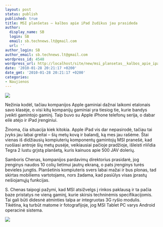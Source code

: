 ```yaml
---
layout: post
status: publish
published: true
title: MSI planšetas – kalbos apie iPad žudikus jau prasideda
author:
  display_name: SB
  login: SB
  email: sb.technews.lt@gmail.com
  url: ''
author_login: SB
author_email: sb.technews.lt@gmail.com
wordpress_id: 4548
wordpress_url: http://localhost/site/new/msi_plansetas__kalbos_apie_ipad_zudikus_jau_prasideda/
date: '2010-01-28 20:21:17 +0200'
date_gmt: '2010-01-28 20:21:17 +0200'
categories:
- Naujienos
---
```

<div class="imgright"><img src="http://t2.gstatic.com/images?q=tbn:6seqOZglFrzPZM:http://news.softpedia.com/images/news2/NVIDIA-Tegra-2-Based-Nintendo-DS-Rumors-Continue-2.jpg"  /></div>
<p>Nežinia kodėl, tačiau kompanijos Apple gaminiai dažnai laikomi etalonais savo klasėje, o visi kitų kompanijų gaminiai yra tiesiog tie, kurie bandys įveikti gamintojo gaminį. Taip buvo su Apple iPhone telefonų serija, o dabar eilė atėjo ir iPad įrenginiui.</p>
<p>Žinoma, čia situacija kiek kitokia. Apple iPad vis dar nepasirodė, tačiau tai įvyks jau labai greitai – šių metų kovą ir balandį, ką mes jau rašėme. Štai vienas iš didžiausių kompiuterių komponentų gamintojų MSI pranešė, kad ruošiasi antroje šių metų pusėje, veikiausiai pačioje pradžioje, išleisti nVidia Tegra 2 lustu grįstą planšetą, kuris kainuos apie 500 JAV dolerių.</p>
<p>Samboris Chenas, kompanijos pardavimų direktorius prasidarė, jog įrenginys naudos 10 colių lietimui jautrų ekraną, o pats įrenginys turės bevieles jungtis. Planšetinis kompiuteris svers labai mažai ir bus plonas, tad skirtas mobiliems vartotojams, nors žadama, kad pasiūlys visas įprastų nešiojamųjų funkcijas.</p>
<p>S. Chenas taipogi pažymi, kad MSI atsižvelgs į rinkos paklausą ir ta pačia baze pristatys ne vieną gaminį, kurie skirsis techninėmis specifikacijomis. Tai gali būti didesnė atminties talpa ar integruotas 3G ryšio modulis. Tikėtina, ką turbūt matome ir fotografijoje, jog MSI Tablet PC varys Android operacinė sistema.</p>
<p><img src="http://www.part.lt/img/8f04868b54e19fc1078585df3de7f7cf147.jpg" /></p>
